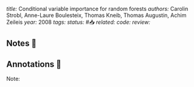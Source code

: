 *title:* Conditional variable importance for random forests
*authors:* Carolin Strobl, Anne-Laure Boulesteix, Thomas Kneib, Thomas Augustin, Achim Zeileis
*year:* 2008
*tags:* 
*status:* #📥
*related:*
*code:*
*review:*

## Notes 📍

## Annotations 📖
Note: 